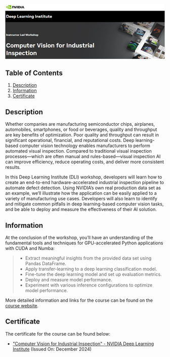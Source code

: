 ![Course](images/banner.png)

## Table of Contents
1. [Description](#description)
2. [Information](#information)
3. [Certificate](#certificate)

<a name="descripton"></a>
## Description

Whether companies are manufacturing semiconductor chips, airplanes, automobiles, smartphones, or food or beverages, quality and throughput are key benefits of optimization. Poor quality and throughput can result in significant operational, financial, and reputational costs. Deep learning-based computer vision technology enables manufacturers to perform automated visual inspection. Compared to traditional visual inspection processes—which are often manual and rules-based—visual inspection AI can improve efficiency, reduce operating costs, and deliver more consistent results.

In this Deep Learning Institute (DLI) workshop, developers will learn how to create an end-to-end hardware-accelerated industrial inspection pipeline to automate defect detection. Using NVIDIA’s own real production data set as an example, we’ll illustrate how the application can be easily applied to a variety of manufacturing use cases. Developers will also learn to identify and mitigate common pitfalls in deep learning-based computer vision tasks, and be able to deploy and measure the effectiveness of their AI solution.

<a name="information"></a>
## Information
At the conclusion of the workshop, you’ll have an understanding of the fundamental tools and techniques for GPU-accelerated Python applications with CUDA and Numba:

> - Extract meaningful insights from the provided data set using Pandas DataFrame.
> - Apply transfer-learning to a deep learning classification model.
> - Fine-tune the deep learning model and set up evaluation metrics.
> - Deploy and measure model performance.
> - Experiment with various inference configurations to optimize model performance.

More detailed information and links for the course can be found on the [course website](https://www.nvidia.com/en-eu/training/instructor-led-workshops/computer-vision-for-industrial-inspection/).

<a name="certificate"></a>
## Certificate

The certificate for the course can be found below:

- ["Computer Vision for Industrial Inspection" - NVIDIA Deep Learning Institute]() (Issued On: December 2024)
